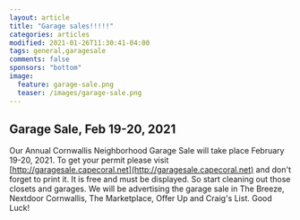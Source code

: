 ```yaml
---
layout: article
title: "Garage sales!!!!!"
categories: articles
modified: 2021-01-26T11:30:41-04:00
tags: general,garagesale
comments: false
sponsors: "bottom"
image:
  feature: garage-sale.png
  teaser: /images/garage-sale.png
---
```


## Garage Sale, Feb 19-20, 2021

Our Annual Cornwallis Neighborhood Garage Sale will take place February 19-20, 2021.  To get your permit please visit [http://garagesale.capecoral.net](http://garagesale.capecoral.net) and don't forget to print it.  It is free and must be displayed.  So start cleaning out those closets and garages.  We will be advertising the garage sale in The Breeze, Nextdoor Cornwallis, The Marketplace, Offer Up and Craig's List.  Good Luck!
